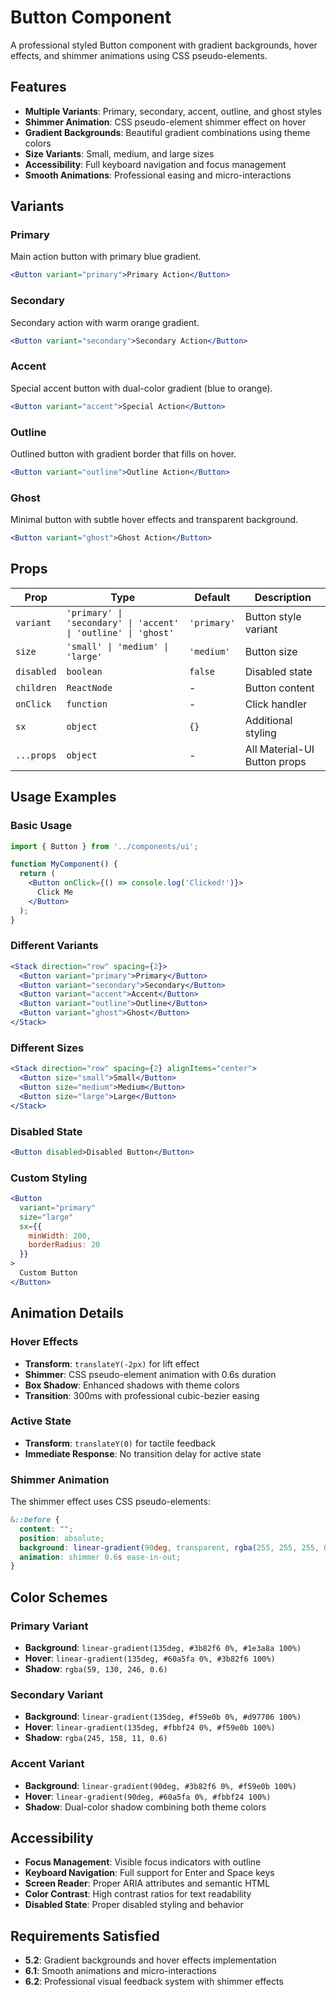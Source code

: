 # Button Component

A professional styled Button component with gradient backgrounds, hover effects, and shimmer animations using CSS pseudo-elements.

## Features

- **Multiple Variants**: Primary, secondary, accent, outline, and ghost styles
- **Shimmer Animation**: CSS pseudo-element shimmer effect on hover
- **Gradient Backgrounds**: Beautiful gradient combinations using theme colors
- **Size Variants**: Small, medium, and large sizes
- **Accessibility**: Full keyboard navigation and focus management
- **Smooth Animations**: Professional easing and micro-interactions

## Variants

### Primary
Main action button with primary blue gradient.
```jsx
<Button variant="primary">Primary Action</Button>
```

### Secondary
Secondary action with warm orange gradient.
```jsx
<Button variant="secondary">Secondary Action</Button>
```

### Accent
Special accent button with dual-color gradient (blue to orange).
```jsx
<Button variant="accent">Special Action</Button>
```

### Outline
Outlined button with gradient border that fills on hover.
```jsx
<Button variant="outline">Outline Action</Button>
```

### Ghost
Minimal button with subtle hover effects and transparent background.
```jsx
<Button variant="ghost">Ghost Action</Button>
```

## Props

| Prop | Type | Default | Description |
|------|------|---------|-------------|
| `variant` | `'primary' \| 'secondary' \| 'accent' \| 'outline' \| 'ghost'` | `'primary'` | Button style variant |
| `size` | `'small' \| 'medium' \| 'large'` | `'medium'` | Button size |
| `disabled` | `boolean` | `false` | Disabled state |
| `children` | `ReactNode` | - | Button content |
| `onClick` | `function` | - | Click handler |
| `sx` | `object` | `{}` | Additional styling |
| `...props` | `object` | - | All Material-UI Button props |

## Usage Examples

### Basic Usage
```jsx
import { Button } from '../components/ui';

function MyComponent() {
  return (
    <Button onClick={() => console.log('Clicked!')}>
      Click Me
    </Button>
  );
}
```

### Different Variants
```jsx
<Stack direction="row" spacing={2}>
  <Button variant="primary">Primary</Button>
  <Button variant="secondary">Secondary</Button>
  <Button variant="accent">Accent</Button>
  <Button variant="outline">Outline</Button>
  <Button variant="ghost">Ghost</Button>
</Stack>
```

### Different Sizes
```jsx
<Stack direction="row" spacing={2} alignItems="center">
  <Button size="small">Small</Button>
  <Button size="medium">Medium</Button>
  <Button size="large">Large</Button>
</Stack>
```

### Disabled State
```jsx
<Button disabled>Disabled Button</Button>
```

### Custom Styling
```jsx
<Button 
  variant="primary"
  size="large"
  sx={{ 
    minWidth: 200,
    borderRadius: 20
  }}
>
  Custom Button
</Button>
```

## Animation Details

### Hover Effects
- **Transform**: `translateY(-2px)` for lift effect
- **Shimmer**: CSS pseudo-element animation with 0.6s duration
- **Box Shadow**: Enhanced shadows with theme colors
- **Transition**: 300ms with professional cubic-bezier easing

### Active State
- **Transform**: `translateY(0)` for tactile feedback
- **Immediate Response**: No transition delay for active state

### Shimmer Animation
The shimmer effect uses CSS pseudo-elements:
```css
&::before {
  content: "";
  position: absolute;
  background: linear-gradient(90deg, transparent, rgba(255, 255, 255, 0.3), transparent);
  animation: shimmer 0.6s ease-in-out;
}
```

## Color Schemes

### Primary Variant
- **Background**: `linear-gradient(135deg, #3b82f6 0%, #1e3a8a 100%)`
- **Hover**: `linear-gradient(135deg, #60a5fa 0%, #3b82f6 100%)`
- **Shadow**: `rgba(59, 130, 246, 0.6)`

### Secondary Variant
- **Background**: `linear-gradient(135deg, #f59e0b 0%, #d97706 100%)`
- **Hover**: `linear-gradient(135deg, #fbbf24 0%, #f59e0b 100%)`
- **Shadow**: `rgba(245, 158, 11, 0.6)`

### Accent Variant
- **Background**: `linear-gradient(90deg, #3b82f6 0%, #f59e0b 100%)`
- **Hover**: `linear-gradient(90deg, #60a5fa 0%, #fbbf24 100%)`
- **Shadow**: Dual-color shadow combining both theme colors

## Accessibility

- **Focus Management**: Visible focus indicators with outline
- **Keyboard Navigation**: Full support for Enter and Space keys
- **Screen Reader**: Proper ARIA attributes and semantic HTML
- **Color Contrast**: High contrast ratios for text readability
- **Disabled State**: Proper disabled styling and behavior

## Requirements Satisfied

- **5.2**: Gradient backgrounds and hover effects implementation
- **6.1**: Smooth animations and micro-interactions
- **6.2**: Professional visual feedback system with shimmer effects
